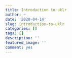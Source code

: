 ```yaml
---
title: Introduction to uklr
author: ~
date: '2020-04-14'
slug: introduction-to-uklr
categories: []
tags: []
description: ''
featured_image: ''
comment: yes
---
```

